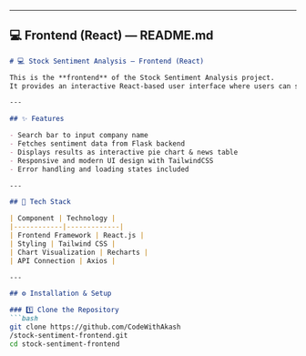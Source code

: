 
---

## 💻 **Frontend (React) — README.md**

```markdown
# 💻 Stock Sentiment Analysis — Frontend (React)

This is the **frontend** of the Stock Sentiment Analysis project.  
It provides an interactive React-based user interface where users can search for a company and view sentiment results in visual charts.

---

## ✨ Features

- Search bar to input company name  
- Fetches sentiment data from Flask backend  
- Displays results as interactive pie chart & news table  
- Responsive and modern UI design with TailwindCSS  
- Error handling and loading states included  

---

## 🧩 Tech Stack

| Component | Technology |
|------------|-------------|
| Frontend Framework | React.js |
| Styling | Tailwind CSS |
| Chart Visualization | Recharts |
| API Connection | Axios |

---

## ⚙️ Installation & Setup

### 1️⃣ Clone the Repository
```bash
git clone https://github.com/CodeWithAkash
/stock-sentiment-frontend.git
cd stock-sentiment-frontend
